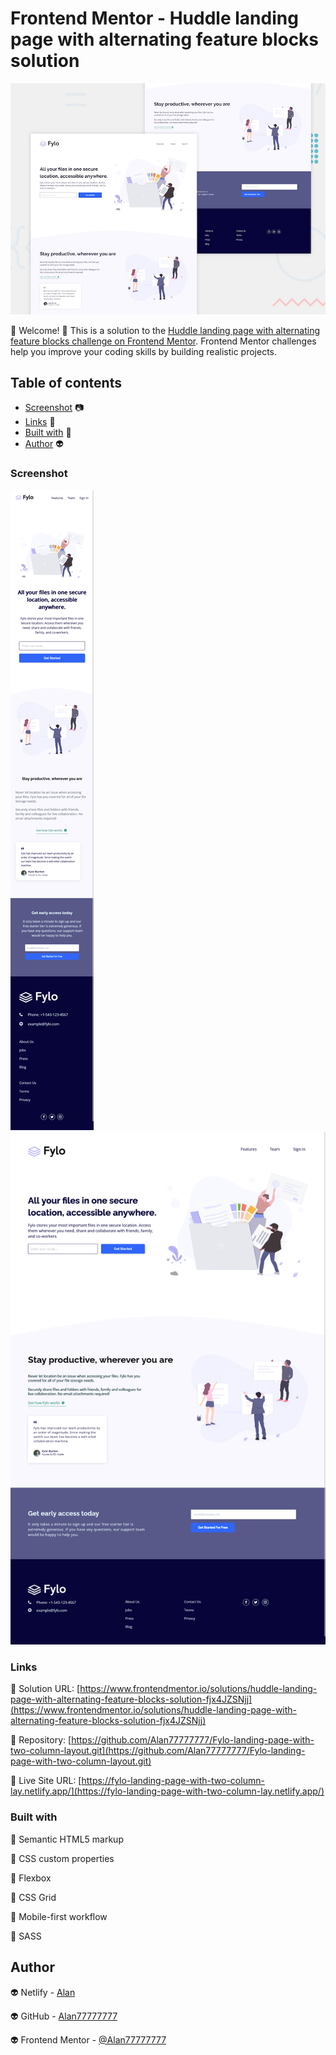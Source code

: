 # Frontend Mentor - Huddle landing page with alternating feature blocks solution

![Design preview for the Huddle landing page with alternating feature blocks coding challenge](./design/desktop-preview.jpg)

👋 Welcome! 👋 
This is a solution to the [Huddle landing page with alternating feature blocks challenge on Frontend Mentor](https://www.frontendmentor.io/challenges/huddle-landing-page-with-alternating-feature-blocks-5ca5f5981e82137ec91a5100). Frontend Mentor challenges help you improve your coding skills by building realistic projects. 


## Table of contents

  - [Screenshot](#screenshot) 📷
  - [Links](#links) 🔗
  - [Built with](#built-with) 🔨
  - [Author](#author) 👽


### Screenshot

![](./screenshots/mobile.png)![](./screenshots/desktop.png)

### Links 

🔗 Solution URL: [https://www.frontendmentor.io/solutions/huddle-landing-page-with-alternating-feature-blocks-solution-fjx4JZSNjj](https://www.frontendmentor.io/solutions/huddle-landing-page-with-alternating-feature-blocks-solution-fjx4JZSNjj)

🔗 Repository: [https://github.com/Alan77777777/Fylo-landing-page-with-two-column-layout.git](https://github.com/Alan77777777/Fylo-landing-page-with-two-column-layout.git)

🔗 Live Site URL: [https://fylo-landing-page-with-two-column-lay.netlify.app/](https://fylo-landing-page-with-two-column-lay.netlify.app/)

### Built with 

🔨 Semantic HTML5 markup

🔨 CSS custom properties

🔨 Flexbox

🔨 CSS Grid

🔨 Mobile-first workflow

🔨 SASS

## Author 

👽 Netlify - [Alan](https://app.netlify.com/teams/alan77777777/overview)

👽 GitHub - [Alan77777777](https://github.com/Alan77777777)

👽 Frontend Mentor - [@Alan77777777](https://www.frontendmentor.io/profile/Alan77777777)
